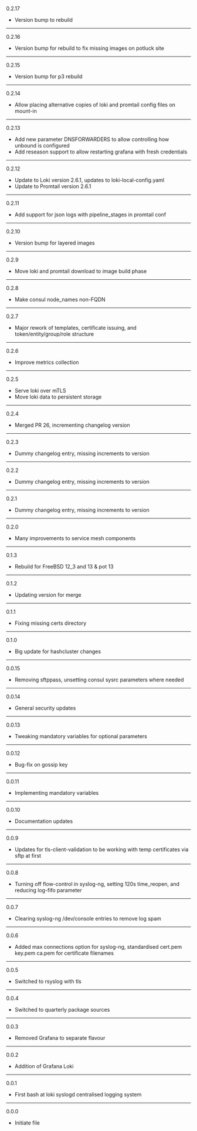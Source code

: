 0.2.17

* Version bump to rebuild

---

0.2.16

* Version bump for rebuild to fix missing images on potluck site

---

0.2.15

* Version bump for p3 rebuild

---

0.2.14

* Allow placing alternative copies of loki and promtail config files on mount-in

---

0.2.13

* Add new parameter DNSFORWARDERS to allow controlling how unbound is configured
* Add reseason support to allow restarting grafana with fresh credentials

---

0.2.12

* Update to Loki version 2.6.1, updates to loki-local-config.yaml
* Update to Promtail version 2.6.1

---

0.2.11

* Add support for json logs with pipeline_stages in promtail conf

---

0.2.10

* Version bump for layered images

---

0.2.9

* Move loki and promtail download to image build phase

---

0.2.8

* Make consul node_names non-FQDN

---

0.2.7

* Major rework of templates, certificate issuing, and token/entity/group/role structure

---

0.2.6

* Improve metrics collection

---

0.2.5

* Serve loki over mTLS
* Move loki data to persistent storage

---

0.2.4

* Merged PR 26, incrementing changelog version

---

0.2.3

* Dummy changelog entry, missing increments to version

---

0.2.2

* Dummy changelog entry, missing increments to version

---

0.2.1

* Dummy changelog entry, missing increments to version

---

0.2.0

* Many improvements to service mesh components

---

0.1.3

* Rebuild for FreeBSD 12_3 and 13 & pot 13

---

0.1.2

* Updating version for merge

---

0.1.1

* Fixing missing certs directory

---

0.1.0

* Big update for hashcluster changes

---

0.0.15

* Removing sftppass, unsetting consul sysrc parameters where needed

---

0.0.14

* General security updates

---

0.0.13

* Tweaking mandatory variables for optional parameters

---

0.0.12

* Bug-fix on gossip key

---

0.0.11

* Implementing mandatory variables

---

0.0.10

* Documentation updates

---

0.0.9

* Updates for tls-client-validation to be working with temp certificates via sftp at first

---

0.0.8

* Turning off flow-control in syslog-ng, setting 120s time_reopen, and reducing log-fifo parameter

---

0.0.7

* Clearing syslog-ng /dev/console entries to remove log spam

---

0.0.6

* Added max connections option for syslog-ng, standardised cert.pem key.pem ca.pem for certificate filenames

---

0.0.5

* Switched to rsyslog with tls

---

0.0.4

* Switched to quarterly package sources

---

0.0.3

* Removed Grafana to separate flavour

---

0.0.2

* Addition of Grafana Loki

---

0.0.1

* First bash at loki syslogd centralised logging system

---

0.0.0

* Initiate file

